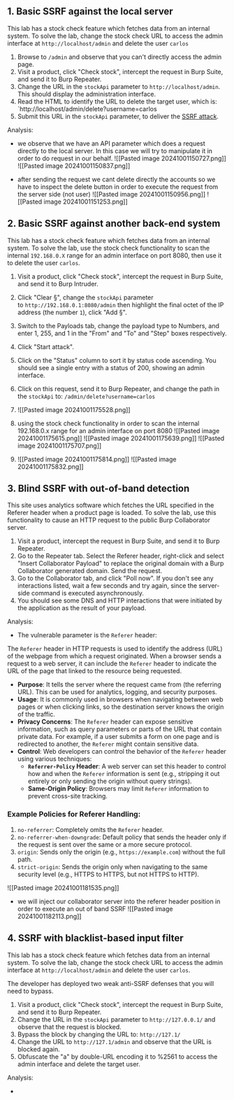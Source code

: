 
## 1. Basic SSRF against the local server
This lab has a stock check feature which fetches data from an internal system.
To solve the lab, change the stock check URL to access the admin interface at `http://localhost/admin` and delete the user `carlos`

1. Browse to `/admin` and observe that you can't directly access the admin page.
2. Visit a product, click "Check stock", intercept the request in Burp Suite, and send it to Burp Repeater.
3. Change the URL in the `stockApi` parameter to `http://localhost/admin`. This should display the administration interface.
4. Read the HTML to identify the URL to delete the target user, which is:
    `http://localhost/admin/delete?username=carlos
5. Submit this URL in the `stockApi` parameter, to deliver the [SSRF attack](https://portswigger.net/web-security/ssrf).


Analysis:
- we observe that we have an API parameter which does a request directly to the local server. In this case we will try to manipulate it in order to do request in our behalf.
![[Pasted image 20241001150727.png]]
![[Pasted image 20241001150837.png]]

- after sending the request we cant delete directly the accounts so we have to inspect the delete button in order to execute the request from the server side (not user)
![[Pasted image 20241001150956.png]]
![[Pasted image 20241001151253.png]]

## **2.  Basic SSRF against another back-end system**
This lab has a stock check feature which fetches data from an internal system.
To solve the lab, use the stock check functionality to scan the internal `192.168.0.X` range for an admin interface on port 8080, then use it to delete the user `carlos`.

1. Visit a product, click "Check stock", intercept the request in Burp Suite, and send it to Burp Intruder.
2. Click "Clear §", change the `stockApi` parameter to `http://192.168.0.1:8080/admin` then highlight the final octet of the IP address (the number `1`), click "Add §".
3. Switch to the Payloads tab, change the payload type to Numbers, and enter 1, 255, and 1 in the "From" and "To" and "Step" boxes respectively.
4. Click "Start attack".
5. Click on the "Status" column to sort it by status code ascending. You should see a single entry with a status of 200, showing an admin interface.
6. Click on this request, send it to Burp Repeater, and change the path in the `stockApi` to: `/admin/delete?username=carlos`


1. ![[Pasted image 20241001175528.png]]

2. using the stock check functionality in order to scan the internal 192.168.0.x range for an admin interface on port 8080   ![[Pasted image 20241001175615.png]]
	![[Pasted image 20241001175639.png]]
	![[Pasted image 20241001175707.png]]

3. ![[Pasted image 20241001175814.png]]
	![[Pasted image 20241001175832.png]]

## **3. Blind SSRF with out-of-band detection**
This site uses analytics software which fetches the URL specified in the Referer header when a product page is loaded.
To solve the lab, use this functionality to cause an HTTP request to the public Burp Collaborator server.

1. Visit a product, intercept the request in Burp Suite, and send it to Burp Repeater.
2. Go to the Repeater tab. Select the Referer header, right-click and select "Insert Collaborator Payload" to replace the original domain with a Burp Collaborator generated domain. Send the request.
3. Go to the Collaborator tab, and click "Poll now". If you don't see any interactions listed, wait a few seconds and try again, since the server-side command is executed asynchronously.
4. You should see some DNS and HTTP interactions that were initiated by the application as the result of your payload.

Analysis:
-  The vulnerable parameter is the `Referer` header:

The `Referer` header in HTTP requests is used to identify the address (URL) of the webpage from which a request originated. When a browser sends a request to a web server, it can include the `Referer` header to indicate the URL of the page that linked to the resource being requested.
- **Purpose**: It tells the server where the request came from (the referring URL). This can be used for analytics, logging, and security purposes.
- **Usage**: It is commonly used in browsers when navigating between web pages or when clicking links, so the destination server knows the origin of the traffic.
- **Privacy Concerns**: The `Referer` header can expose sensitive information, such as query parameters or parts of the URL that contain private data. For example, if a user submits a form on one page and is redirected to another, the `Referer` might contain sensitive data.
- **Control**: Web developers can control the behavior of the `Referer` header using various techniques:
    - **`Referrer-Policy` Header**: A web server can set this header to control how and when the `Referer` information is sent (e.g., stripping it out entirely or only sending the origin without query strings).
    - **Same-Origin Policy**: Browsers may limit `Referer` information to prevent cross-site tracking.
### Example Policies for Referer Handling:
1. `no-referrer`: Completely omits the `Referer` header.
2. `no-referrer-when-downgrade`: Default policy that sends the header only if the request is sent over the same or a more secure protocol.
3. `origin`: Sends only the origin (e.g., `https://example.com`) without the full path.
4. `strict-origin`: Sends the origin only when navigating to the same security level (e.g., HTTPS to HTTPS, but not HTTPS to HTTP).

![[Pasted image 20241001181535.png]]

-  we will inject our collaborator server into the referer header position in order to execute an out of band SSRF ![[Pasted image 20241001182113.png]]

## **4. SSRF with blacklist-based input filter**
This lab has a stock check feature which fetches data from an internal system.
To solve the lab, change the stock check URL to access the admin interface at `http://localhost/admin` and delete the user `carlos`.

The developer has deployed two weak anti-SSRF defenses that you will need to bypass.

1. Visit a product, click "Check stock", intercept the request in Burp Suite, and send it to Burp Repeater.
2. Change the URL in the `stockApi` parameter to `http://127.0.0.1/` and observe that the request is blocked.
3. Bypass the block by changing the URL to: `http://127.1/`
4. Change the URL to `http://127.1/admin` and observe that the URL is blocked again.
5. Obfuscate the "a" by double-URL encoding it to %2561 to access the admin interface and delete the target user.

Analysis:

- 
